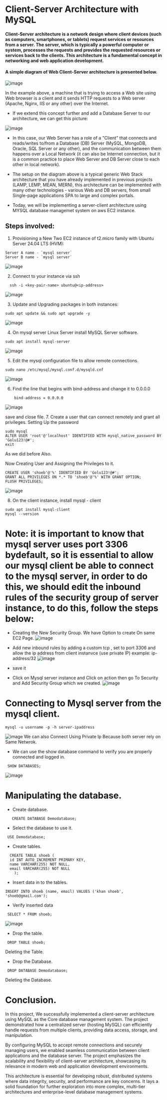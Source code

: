 # Client-Server Architecture with MySQL

#### Client-Server architecture is a network design where client devices (such as computers, smartphones, or tablets) request services or resources from a server. The server, which is typically a powerful computer or system, processes the requests and provides the requested resources or services back to the clients. This architecture is a fundamental concept in networking and web application development.

#### A simple diagram of Web Client-Server architecture is presented below.

  ![image](https://github.com/user-attachments/assets/c894e5bc-a98d-48a1-a8df-6a1e76dc2942)

In the example above, a machine that is trying to access a Web site using Web browser  is a client and it sends HTTP requests to a Web server (Apache, Nginx, IIS or any other) over the Internet.

- If we extend this concept further and add a Database Server to our architecture, we can get this picture:

![image](https://github.com/user-attachments/assets/f66395a6-ccf0-4728-84b2-1732a53a3e30)

- In this case, our Web Server has a role of a "Client" that connects and reads/writes to/from a Database (DB) Server (MySQL, MongoDB, Oracle, SQL Server or any other), and the communication between them happens over a Local Network (it can also be Internet connection, but it is a common practice to place Web Server and DB Server close to each other in local network).
- The setup on the diagram above is a typical generic Web Stack architecture that you have already implemented in previous projects (LAMP, LEMP, MEAN, MERN), this architecture can be implemented with many other technologies - various Web and DB servers, from small Single-page applications SPA to large and complex portals.

- Today, we will be implementing a server-client architecture using MYSQL database managemet system on aws EC2 instance.
## Steps involved:
1. Provisioning a New Two EC2 instance of t2.micro family with Ubuntu Server 24.04 LTS (HVM):
```
Server A name - `mysql server`
Server B name - `mysql server`
```
![image](https://github.com/user-attachments/assets/7a28f06e-d49f-443d-b249-6c196c2f6107)

2. Connect to your instance via ssh

```
  ssh -i <key-pair-name> ubuntu@<ip-address>
```
![image](https://github.com/user-attachments/assets/d97512bb-a7d7-47c7-9255-2487ed1117a6)

3. Update and Upgrading packages in both instances:

```
sudo apt update && sudo apt upgrade -y
```
![image](https://github.com/user-attachments/assets/265f99f8-b544-47d1-a800-f854db45c4f0)

4. On mysql server Linux Server install MySQL Server software.

```
sudo apt install mysql-server
```
![image](https://github.com/user-attachments/assets/e81375ec-5e84-4104-ac27-fb9c825e2fec)

5. Edit the mysql configuration file to allow remote connections.

```
sudo nano /etc/mysql/mysql.conf.d/mysqld.cnf
```
![image](https://github.com/user-attachments/assets/33443438-e26b-43f7-bb60-cc29ed2f927b)

6. Find the line that begins with bind-address and change it to 0.0.0.0

```
    bind-address = 0.0.0.0
```
![image](https://github.com/user-attachments/assets/afb7da86-82b2-4527-ac68-5d49ab5d34b4)

save and close file.
7. Create a user that can connect remotely and grant all privileges.
Setting Up the password
```
sudo mysql 
ALTER USER 'root'@'localhost' IDENTIFIED WITH mysql_native_password BY 'Golu123!@#';
exit
```
As we did before Also.

Now Creating User and Assigning the Privileges to it.
```
CREATE USER 'shoeb'@'%' IDENTIFIED BY 'Golu123!@#';
GRANT ALL PRIVILEGES ON *.* TO 'shoeb'@'%' WITH GRANT OPTION;
FLUSH PRIVILEGES;
```
![image](https://github.com/user-attachments/assets/2bd875bb-fc46-4e1f-8585-f2ea54f93eac)

8. On the client instance, install mysql - client
```
sudo apt install mysql-client
mysql --version
```

# Note: it is important to know that mysql server uses port 3306 bydefault, so it is essential to allow our mysql client be able to connect to the mysql server, in order to do this, we should edit the inbound rules of the security group of server instance, to do this, follow the steps below:

- Creating the New Security Group. We have Option to create On same EC2 Page.
![image](https://github.com/user-attachments/assets/7106b98d-8b73-4b6d-9399-1793ac130bb2)

- Add new inbound rules by adding a custom tcp , set to port 3306 and allow the ip address from client instanvce (use private IP) example: ip-address/32
![image](https://github.com/user-attachments/assets/a1991a3d-18ba-4967-9773-fb919514707f)
- save it
  
- Click on Mysql server instance and Click on action then go To Security and Add Security Group which we created.
![image](https://github.com/user-attachments/assets/8d8e88df-bc1c-488e-a59b-bc0105fd77a5)

# Connecting to Mysql server from the mysql client.

```
mysql -u username -p -h server-ipaddress
```
![image](https://github.com/user-attachments/assets/dfe4ee67-d5ec-4e70-ac96-4caf8605cf3b)
We can also Connect Using Private Ip Because both server rely on Same Netwrok.

- We can use the show database command to verify you are properly connected and logged in.

```
 SHOW DATABASES;
```
![image](https://github.com/user-attachments/assets/c38eeb17-5344-43d6-8fda-e924a6bc363b)

# Manipulating the database.
- Create database.
```
   CREATE DATABASE Demodatabase;
```
- Select the database to use it.
```
 USE Demodatabase;
```
- Create tables.
```
  CREATE TABLE shoeb (
  id INT AUTO_INCREMENT PRIMARY KEY,
  name VARCHAR(255) NOT NULL,
  email VARCHAR(255) NOT NULL
    );
```
- Insert data in to the tables.
```
INSERT INTO shoeb (name, email) VALUES ('khan shoeb', 'shoeb@gmail.com');
```
- Verify inserted data
```
 SELECT * FROM shoeb;
```
![image](https://github.com/user-attachments/assets/6d0bf89e-8002-44b8-ad3b-e736f3dfe772)

- Drop the table.

```
 DROP TABLE shoeb;
```
Deleting the Table.

- Drop the Database.

```
 DROP DATABASE Demodatabase;
```
Deleting the Database.

# Conclusion.
In this project, We successfully implemented a client-server architecture using MySQL as the Core database management system. The project demonstrated how a centralized server (hosting MySQL) can efficiently handle requests from multiple clients, providing data access, storage, and manipulation.

By configuring MySQL to accept remote connections and securely managing users, we enabled seamless communication between client applications and the database server. The project emphasizes the scalability and flexibility of client-server architecture, showcasing its relevance in modern web and application development environments.

This architecture is essential for developing robust, distributed systems where data integrity, security, and performance are key concerns. It lays a solid foundation for further exploration into more complex, multi-tier architectures and enterprise-level database management systems.
